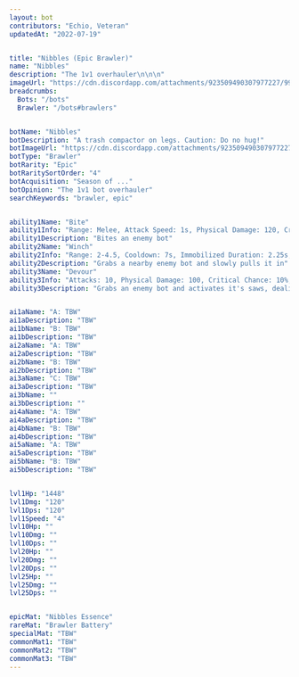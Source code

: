 ```yaml
---
layout: bot
contributors: "Echio, Veteran"
updatedAt: "2022-07-19"


title: "Nibbles (Epic Brawler)"
name: "Nibbles"
description: "The 1v1 overhauler\n\n\n"
imageUrl: "https://cdn.discordapp.com/attachments/923509490307977227/998928898228236349/unknown.png"
breadcrumbs:
  Bots: "/bots"
  Brawler: "/bots#brawlers"


botName: "Nibbles"
botDescription: "A trash compactor on legs. Caution: Do no hug!"
botImageUrl: "https://cdn.discordapp.com/attachments/923509490307977227/998928898228236349/unknown.png"
botType: "Brawler"
botRarity: "Epic"
botRaritySortOrder: "4"
botAcquisition: "Season of ..."
botOpinion: "The 1v1 bot overhauler"
searchKeywords: "brawler, epic"


ability1Name: "Bite"
ability1Info: "Range: Melee, Attack Speed: 1s, Physical Damage: 120, Critical Chance: 10%"
ability1Description: "Bites an enemy bot"
ability2Name: "Winch"
ability2Info: "Range: 2-4.5, Cooldown: 7s, Immobilized Duration: 2.25s, Physical Damage: 50, Critical Chance: 10%"
ability2Description: "Grabs a nearby enemy bot and slowly pulls it in"
ability3Name: "Devour"
ability3Info: "Attacks: 10, Physical Damage: 100, Critical Chance: 10%, Range: Melee, Cooldown: 9s"
ability3Description: "Grabs an enemy bot and activates it's saws, dealing massive damage over a few seconds"


ai1aName: "A: TBW"
ai1aDescription: "TBW"
ai1bName: "B: TBW"
ai1bDescription: "TBW"
ai2aName: "A: TBW"
ai2aDescription: "TBW"
ai2bName: "B: TBW"
ai2bDescription: "TBW"
ai3aName: "C: TBW"
ai3aDescription: "TBW"
ai3bName: ""
ai3bDescription: ""
ai4aName: "A: TBW"
ai4aDescription: "TBW"
ai4bName: "B: TBW"
ai4bDescription: "TBW"
ai5aName: "A: TBW"
ai5aDescription: "TBW"
ai5bName: "B: TBW"
ai5bDescription: "TBW"


lvl1Hp: "1448"
lvl1Dmg: "120"
lvl1Dps: "120"
lvl1Speed: "4"
lvl10Hp: ""
lvl10Dmg: ""
lvl10Dps: ""
lvl20Hp: ""
lvl20Dmg: ""
lvl20Dps: ""
lvl25Hp: ""
lvl25Dmg: ""
lvl25Dps: ""


epicMat: "Nibbles Essence"
rareMat: "Brawler Battery"
specialMat: "TBW"
commonMat1: "TBW"
commonMat2: "TBW"
commonMat3: "TBW"
---
```

